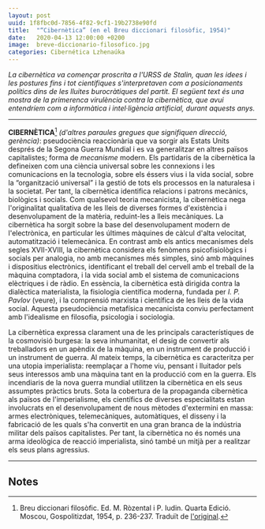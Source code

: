 ```yaml
---
layout: post
uuid: 1f8fbc0d-7856-4f82-9cf1-19b2738e90fd
title:  "“Cibernètica” (en el Breu diccionari filosòfic, 1954)"
date:   2020-04-13 12:00:00 +0200
image:  breve-diccionario-filosofico.jpg
categories: Cibernética Lzhenaúka
---
```


_La cibernètica va començar proscrita a l'URSS de Stalin, quan les idees i les postures fins i tot científiques s'interpretaven com a posicionaments polítics dins de les lluites burocràtiques del partit. El següent text és una mostra de la primerenca virulència contra la cibernètica, que avui entendríem com a informàtica i intel·ligència artificial, durant aquests anys._

<hr class="wp-block-separator is-style-wide">

**CIBERNÈTICA**[^1] _(d'altres paraules gregues que signifiquen direcció, gerència)_: pseudociència reaccionària que va sorgir als Estats Units després de la Segona Guerra Mundial i es va generalitzar en altres països capitalistes; forma de _mecanisme_ modern. Els partidaris de la cibernètica la defineixen com una ciència universal sobre les connexions i les comunicacions en la tecnologia, sobre els éssers vius i la vida social, sobre la “organització universal” i la gestió de tots els processos en la naturalesa i la societat. Per tant, la cibernètica identifica relacions i patrons mecànics, biològics i socials. Com qualsevol teoria mecanicista, la cibernètica nega l'originalitat qualitativa de les lleis de diverses formes d'existència i desenvolupament de la matèria, reduint-les a lleis mecàniques. La cibernètica ha sorgit sobre la base del desenvolupament modern de l'electrònica, en particular les últimes màquines de càlcul d'alta velocitat, automatització i telemecànica. En contrast amb els antics mecanismes dels segles XVII-XVIII, la cibernètica considera els fenòmens psicofisiològics i socials per analogia, no amb mecanismes més simples, sinó amb màquines i dispositius electrònics, identificant el treball del cervell amb el treball de la màquina comptadora, i la vida social amb el sistema de comunicacions elèctriques i de ràdio. En essència, la cibernètica està dirigida contra la dialèctica materialista, la fisiologia científica moderna, fundada per _I. P. Pavlov_ (veure), i la comprensió marxista i científica de les lleis de la vida social. Aquesta pseudociència metafísica mecanicista conviu perfectament amb l'idealisme en filosofia, psicologia i sociologia.

La cibernètica expressa clarament una de les principals característiques de la cosmovisió burgesa: la seva inhumanitat, el desig de convertir als treballadors en un apèndix de la màquina, en un instrument de producció i un instrument de guerra. Al mateix temps, la cibernètica es caracteritza per una utopia imperialista: reemplaçar a l'home viu, pensant i lluitador pels seus interessos amb una màquina tant en la producció com en la guerra. Els incendiaris de la nova guerra mundial utilitzen la cibernètica en els seus assumptes pràctics bruts. Sota la cobertura de la propaganda cibernètica als països de l'imperialisme, els científics de diverses especialitats estan involucrats en el desenvolupament de nous mètodes d'extermini en massa: armes electròniques, telemecàniques, automàtiques, el disseny i la fabricació de les quals s'ha convertit en una gran branca de la indústria militar dels països capitalistes. Per tant, la cibernètica no és només una arma ideològica de reacció imperialista, sinó també un mitjà per a realitzar els seus plans agressius.

<hr class="wp-block-separator is-style-wide">

## Notes

[^1]: Breu diccionari filosòfic. Ed. M. Ròzental i P. Iudin. Quarta Edició. Moscou, Gospolitizdat, 1954, p. 236-237. Traduït de <a href="http://ponjatija.ru/node/1485">l'original</a>.
